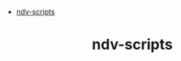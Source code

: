 <!-- START doctoc generated TOC please keep comment here to allow auto update -->
<!-- DON'T EDIT THIS SECTION, INSTEAD RE-RUN doctoc TO UPDATE -->

- [ndv-scripts](#ndv-scripts)

<!-- END doctoc generated TOC please keep comment here to allow auto update -->

<div align="center">
<h1>ndv-scripts</h1>

